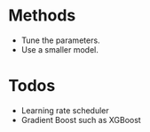 # Methods
* Tune the parameters.
* Use a smaller model.

# Todos
* Learning rate scheduler
* Gradient Boost such as XGBoost